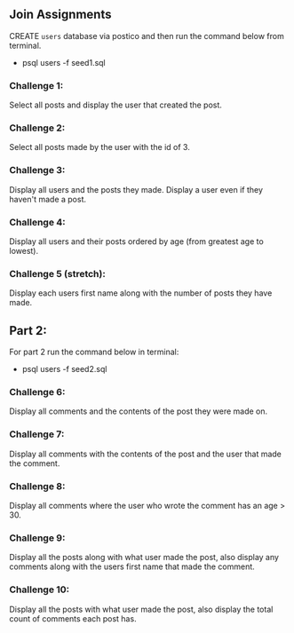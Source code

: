 ## Join Assignments
CREATE `users` database via postico and then run the command below from terminal.
- psql users -f seed1.sql


### Challenge 1:
Select all posts and display the user that created the post.

### Challenge 2:
Select all posts made by the user with the id of 3.

### Challenge 3:
Display all users and the posts they made. Display a user even if they haven't made a post.

### Challenge 4:
Display all users and their posts ordered by age (from greatest age to lowest).

### Challenge 5 (stretch):
Display each users first name along with the number of posts they have made.

## Part 2:
For part 2 run the command below in terminal:
- psql users -f seed2.sql

### Challenge 6:
Display all comments and the contents of the post they were made on.

### Challenge 7:
Display all comments with the contents of the post and the user that made the comment.

### Challenge 8:
Display all comments where the user who wrote the comment has an age > 30.

### Challenge 9:
Display all the posts along with what user made the post, also display any comments along with the users first name that made the comment.

### Challenge 10:
Display all the posts with what user made the post, also display the total count of comments each post has.
